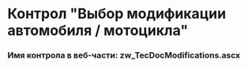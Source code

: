 ﻿---
description: 2.4.11.1
---
# Контрол "Выбор модификации автомобиля / мотоцикла"
### Имя контрола в веб-части: zw_TecDocModifications.ascx

